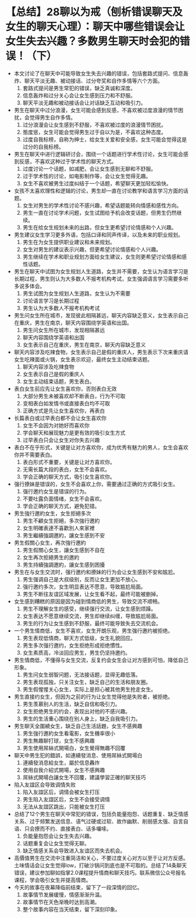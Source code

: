 # 【总结】28聊以为戒（刨析错误聊天及女生的聊天心理）：聊天中哪些错误会让女生失去兴趣？多数男生聊天时会犯的错误！（下）

-   本文讨论了在聊天中可能导致女生失去兴趣的错误，包括套路式提问、信息轰炸、聊天平淡无趣、被动接话、过分夸奖和自作多情等六个方面。
    1.  套路式提问是男生常犯的错误，缺乏真诚和深度。
    2.  信息轰炸和过分关心会让女生感到压力和不舒服。
    3.  聊天平淡无趣和被动接话会让对话缺乏互动和吸引力。
-   男生在聊天中过分浪漫，女生可能会感到反感，不喜欢被过度浪漫的情节困扰，会觉得男生自作多情。
    1.  过分浪漫会让女生感到不舒服，不喜欢被过度的浪漫情节困扰。
    2.  態度慫，女生可能会觉得男生过于自以为是，不喜欢这种态度。
    3.  过度自我标榜，自称为绅士，给女生关爱和安全感，女生可能会觉得这是过分的自我标榜。
-   男生在聊天中进行逻辑研讨会，围绕一个话题进行学术性讨论，女生可能会感到反感，不喜欢这种过于学术性的聊天方式。
    1.  过度讨论一个话题，如减肥，会让女生感到无聊和不舒服。
    2.  过于学术性的讨论，如电影制作等，会让女生觉得无趣。
    3.  女生不喜欢被男生过度纠结于一个话题，希望聊天更加轻松愉快。
-   女孩不太喜欢理性和逻辑的讨论，男生却一直在讨论教学和语言学习方面的话题。
    1.  女生对男生的学术性讨论不感兴趣，希望话题能转向情感和感性方向。
    2.  男生一直在讨论学术问题，女生试图给予机会改变话题，但男生仍然继续。
    3.  男生在给女生规划未来的出路，但女生更希望讨论情感和个人兴趣。
-   男生建议女生学习更多外语，包括口译和同声传译，以及未来的职业规划。
    1.  男生在为女生提供职业建议和未来规划。
    2.  女生对男生的建议表示兴趣，但更希望讨论情感和个人兴趣。
    3.  男生继续在学术和职业规划方面给女生建议，女生则更希望讨论情感和感性话题。
-   男生在聊天中试图为女生规划人生道路，女生并不需要，女生认为语言学习是长期过程，男生则认为大多数人不报考机构考试，女生强调语言学习需要多听多说多体会。
    1.  男生试图为女生规划人生道路，女生认为不需要
    2.  讨论语言学习是长期过程
    3.  男生认为大多数人不报考机构考试
-   男生问女生所在城市，发现彼此相隔甚远，聊天内容缺乏意义，女生表示自己在重庆，男生在南京，聊天内容围绕学英语和出国。
    1.  男生问女生所在城市，发现相隔甚远
    2.  聊天内容围绕学英语和出国
    3.  女生表示自己在重庆，男生在南京，聊天内容缺乏意义
-   聊天内容涉及吃辣食物，女生表示自己是假的重庆人，男生表示下次来重庆请女生吃辣面或火锅，女生表示欢迎，最终女生主动结束话题。
    1.  聊天内容涉及吃辣食物
    2.  女生表示自己是假的重庆人
    3.  女生主动结束话题，男生表白。
-   表白女生前应先让女生喜欢你，否则表白无效
    1.  大部分男生未被喜欢却不断表白，行为不可取
    2.  变相表白如发情书或直接表白均不可取
    3.  正确方式是先让女生喜欢你，再表白
-   长篇表白或过早表白都不会让女生喜欢你
    1.  女生不会因为对她好而喜欢你
    2.  学会聊天和展现魅力是更有效的吸引女生方式
    3.  过早表白只会让女生对你失去兴趣
-   表白不在乎形式，关键是让对方喜欢你，成为优秀有魅力的男人，女生会喜欢你并不需要表白。
    1.  表白形式不重要，关键是让对方喜欢你。
    2.  无需长篇大段的表白，女生不会喜欢。
    3.  学会正确的聊天方式，吸引女生喜欢你。
-   强行撩妹是错误的，女生不会喜欢上你，需要通过正确的方式吸引女生。
    1.  强行邀约女生是错误的行为。
    2.  不要吐露负面情绪，女生不会喜欢。
    3.  学会正确的聊天方式，避免犯错。
-   男生強行邀約女生，女生拒絕多次
    1.  男生不顧女生拒絕，多次強行邀約
    2.  女生明確表達不喜歡別人來家裡
    3.  男生繼續強調邀約，讓女生感到不安
-   男生假關心女生，再次強行邀約
    1.  男生假關心女生，讓女生感到不自在
    2.  女生再次拒絕男生的邀約
    3.  男生持續強調邀約，讓女生感到困擾
-   男生在与女生交流时，强行邀约和撩妹的行为会让女生感到不安和尴尬。
    1.  男生强调自己是大叔级别，反而让女生更加不放心。
    2.  强行邀约多次，女生明显表达不愿意，导致尴尬局面。
    3.  男生不断往友谊区域发展，让女生看不起，最终可能被删掉。
-   女生感到糟糕的原因是因为碰到情商低的男生，导致交流不顺畅。
    1.  男生不理解女生的感受，继续强行交流，让女生感到烦躁。
    2.  女生表达不愿意继续交流，男生却继续纠缠，导致尴尬局面。
    3.  男生的行为让女生感到不舒服，最终可能导致失去交流机会。
-   一个男生情商低，女生不喜欢，女生开朗乐观，男生强行邀约被拒绝。
    1.  男生表现低情商，聊天方式低级，女生礼貌回应。
    2.  男生多次强行邀约，女生拒绝形成拒绝慣性。
    3.  女生素质高，冷淡回应男生，男生仍坚持邀约。
-   男生情商低，不懂得与女生交流，反复约会女生会让对方感到可怕，降低自己形象。
    1.  男生问女生弱智问题，无法接话题，显得无趣低落。
    2.  男生表现孤独，只关注女生，缺乏自己的生活和朋友圈。
    3.  男生假惺惺关心女生，实际上是担心被其他男生抢走女生。
-   男生直接约女生，但因为之前的行为让女生觉得他是失败者，被拒绝。
    1.  男生羡慕别人的生活，缺乏自信和吸引力。
    2.  女生拒绝男生的约会，表现出对他的不感兴趣。
    3.  男生的生活重心围绕在别人身上，缺乏自我吸引力。
-   男生聊天全圍繞女生，缺乏自己生活話題，女生不感興趣
    1.  男生強行邀約女生看電影，女生機率很小
    2.  男生無趣聊打球，女生不感興趣
    3.  男生使用屌絲式開場白，女生覺得無趣不回覆
-   聊天中男生犯的錯誤，如連續發消息、使用屌絲式開場白
    1.  連續發消息給女生，屬於信息轟炸
    2.  使用自我介紹式開場，女生不感興趣
    3.  屌絲式開場白讓女生不回覆，建議學習正確的聊天技巧
-   陷入友誼区会导致调情失败
    1.  陷入友誼区后，调情会被女生打压
    2.  男生陷入友誼区后，女生不会接受调情
    3.  无法从友誼区跳出，只能被女生打压
-   总结了12个男生在聊天中常犯的错误，包括负能量抱怨、话题重复、缺乏情感关系、过于频繁发送信息、语气过硬或过软、故作幽默、削弱感太强、自言自语、只会撩而不约、直接表白、话多囉嗦。
    1.  负能量抱怨会让女生失去兴趣。
    2.  话题重复会让女生觉得无聊。
    3.  缺乏情感关系会导致进入友谊区而失去机会。
-   高價值男生在交流中注重简洁和关心，不要过度关心对方以至于让对方反感。土味情话会让女生觉得low，打破沙锅问到底也是不可取的。总结了14条聊天错误，建议参加聊如指掌2.0课程提升情商和聊天技巧。联系微信公众号报名课程，学会吸引女生并提高情商。
-   今天的故事在夜幕降临前结束，留下了一段深情的回忆。
    1.  故事情节发展缓慢，情感渐渐升温。
    2.  故事情节在天色渐晚时达到高潮。
    3.  整个故事内容在当天结束，留下深刻印象。